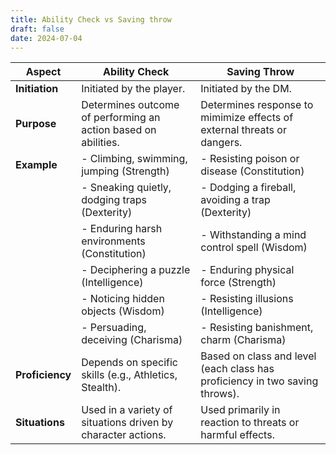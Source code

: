 ```yaml
---
title: Ability Check vs Saving throw
draft: false
date: 2024-07-04
---
```


  

| Aspect          | Ability Check                                                  | Saving Throw                                                                |
| --------------- | -------------------------------------------------------------- | --------------------------------------------------------------------------- |
| **Initiation**  | Initiated by the player.                                       | Initiated by the DM.                                                        |
| **Purpose**     | Determines outcome of performing an action based on abilities. | Determines response to mimimize effects of external threats or dangers.     |
| **Example**     | - Climbing, swimming, jumping (Strength)                       | - Resisting poison or disease (Constitution)                                |
|                 | - Sneaking quietly, dodging traps (Dexterity)                  | - Dodging a fireball, avoiding a trap (Dexterity)                           |
|                 | - Enduring harsh environments (Constitution)                   | - Withstanding a mind control spell (Wisdom)                                |
|                 | - Deciphering a puzzle (Intelligence)                          | - Enduring physical force (Strength)                                        |
|                 | - Noticing hidden objects (Wisdom)                             | - Resisting illusions (Intelligence)                                        |
|                 | - Persuading, deceiving (Charisma)                             | - Resisting banishment, charm (Charisma)                                    |
| **Proficiency** | Depends on specific skills (e.g., Athletics, Stealth).         | Based on class and level (each class has proficiency in two saving throws). |
| **Situations**  | Used in a variety of situations driven by character actions.   | Used primarily in reaction to threats or harmful effects.                   |





